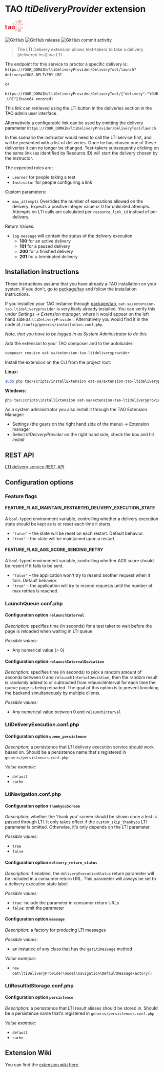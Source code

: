 # TAO _ltiDeliveryProvider_ extension

![TAO Logo](https://github.com/oat-sa/taohub-developer-guide/raw/master/resources/tao-logo.png)

![GitHub](https://img.shields.io/github/license/oat-sa/extension-tao-ltideliveryprovider.svg)
![GitHub release](https://img.shields.io/github/release/oat-sa/extension-tao-ltideliveryprovider.svg)
![GitHub commit activity](https://img.shields.io/github/commit-activity/y/oat-sa/extension-tao-ltideliveryprovider.svg)

> The LTI Delivery extension allows test-takers to take a delivery (delivered test) via LTI

The endpoint for this service to proctor a specific delivery is:
`https://YOUR_DOMAIN/ltiDeliveryProvider/DeliveryTool/launch?delivery=YOUR_DELIVERY_URI`

or

`https://YOUR_DOMAIN/ltiDeliveryProvider/DeliveryTool/{"delivery":"YOUR_URI"}(base64 encoded)`

This link can retrieved using the LTI button in the deliveries section in the TAO admin user interface.


Alternatively a configurable link can be used by omitting the delivery parameter
`https://YOUR_DOMAIN/ltiDeliveryProvider/DeliveryTool/launch`

In this scenario the instructor would need to call the LTI service first, and will be presented with a list of deliveries.
Once he has chosen one of these deliveries it can no longer be changed. Test-takers subsequently clicking on the same link (as identified by Resource ID) will
start the delivery chosen by the instructor.

The expected roles are:
* `Learner` for people taking a test
* `Instructor` for people configuring a link

Custom parameters:
* `max_attempts` Overrides the number of executions allowed on the delivery. Expects a positive integer value or 0 for unlimited attempts. Attempts on LTI calls are calculated per `resource_link_id` instead of per delivery.

Return Values:
* `log message` will contain the status of the delivery execution
  * **100** for an active delivery
  * **101** for a paused delivery
  * **200** for a finished delivery
  * **201** for a terminated delivery

## Installation instructions

These instructions assume that you have already a TAO installation on your system. If you don't, go to
[package/tao](https://github.com/oat-sa/package-tao) and follow the installation instructions.

If you installed your TAO instance through [package/tao](https://github.com/oat-sa/package-tao),
`oat-sa/extension-tao-ltideliveryprovider` is very likely already installed. You can verify this under _Settings -> Extension
manager_, where it would appear on the left hand side as `ltiDeliveryProvider`. Alternatively you would find it in
the code at `/config/generis/installation.conf.php`.

_Note, that you have to be logged in as System Administrator to do this._

Add the extension to your TAO composer and to the autoloader:
```bash
composer require oat-sa/extension-tao-ltideliveryprovider
```

Install the extension on the CLI from the project root:

**Linux:**
```bash
sudo php tao/scripts/installExtension oat-sa/extension-tao-ltideliveryprovider
```

**Windows:**
```bash
php tao\scripts\installExtension oat-sa/extension-tao-ltideliveryprovider
```

As a system administrator you also install it through the TAO Extension Manager:
- Settings (the gears on the right hand side of the menu) -> Extension manager
- Select _ltiDeliveryProvider_ on the right hand side, check the box and hit _install_

## REST API
[LTI delivery service REST API](https://openapi.taotesting.com/viewer/?url=https://raw.githubusercontent.com/oat-sa/extension-tao-ltideliveryprovider/master/doc/rest.json)

<!-- Uncomment and describe if applicable
## LTI Endpoints
-->

## Configuration options

### Feature flags
#### FEATURE_FLAG_MAINTAIN_RESTARTED_DELIVERY_EXECUTION_STATE
A `bool`-typed environment variable, controlling whether a delivery execution state should be kept as is or reset each time it starts.
- `"false"` – the state will be reset on each restart. Default behavior.
- `"true"` – the state will be maintained upon a restart.
#### FEATURE_FLAG_AGS_SCORE_SENDING_RETRY
A `bool`-typed environment variable, controlling whether AGS score should be resent if it fails to be sent.
- `"false"` – the application won't try to resend another request when it fails. Default behavior.
- `"true"` – the application will try to resend requests until the number of max retries is reached.

### LaunchQueue.conf.php

#### Configuration option `relaunchInterval`

*Description:* specifies time (in seconds) for a test taker to wait before the page is reloaded when waiting in LTI queue

*Possible values:*
* Any numerical value (> 0)

#### Configuration option `relaunchIntervalDeviation`

*Description:* specifies time (in seconds) to pick a random amount of seconds between 0 and `relaunchIntervalDeviation`, then the random result is randomly added to or subtracted from relaunchInterval for each time the queue page is being reloaded. 
The goal of this option is to prevent knocking the backend simultaneously by multiple clients. 

*Possible values:*
* Any numerical value between 0 and `relaunchInterval`

### LtiDeliveryExecution.conf.php

#### Configuration option `queue_persistence`

*Description:* a persistence that LTI delivery execution service should work based on. Should be a persistence name that's registered in `generis/persistences.conf.php`

*Value example:* 
* `default`
* `cache`

### LtiNavigation.conf.php
#### Configuration option `thankyouScreen`

*Description:* whether the 'thank you' screen should be shown once a test is passed through LTI.
 It only takes effect if the `custom_skip_thankyou` LTI parameter is omitted. Otherwise, it's only depends on the LTI parameter.

*Possible values:* 
* `true`
* `false`

#### Configuration option `delivery_return_status`

*Description:* if enabled, the `deliveryExecutionStatus` return parameter will be included in a consumer return URL.
This parameter will always be set to a delivery execution state label.

*Possible values:* 
* `true`: include the parameter in consumer return URLs
* `false`: omit the parameter

#### Configuration option `message`

*Description:* a factory for producing LTI messages

*Possible values:* 
* an instance of any class that has the `getLtiMessage` method

*Value example:* 
* `new oat\ltiDeliveryProvider\model\navigation\DefaultMessageFactory()`

### LtiResultIdStorage.conf.php
#### Configuration option `persistence`
*Description:* a persistence that LTI result aliases should be stored in. Should be a persistence name that's registered in `generis/persistences.conf.php`

*Value example:* 
* `default`
* `cache`

## Extension Wiki
You can find the [extension wiki here](https://github.com/oat-sa/extension-tao-ltideliveryprovider/wiki).
